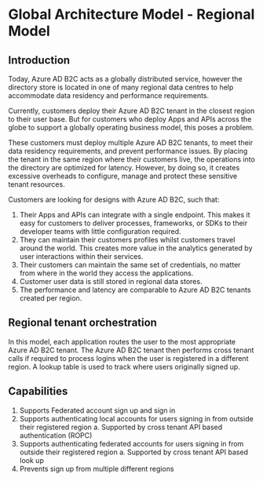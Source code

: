 # Global Architecture Model - Regional Model

## Introduction

Today, Azure AD B2C acts as a globally distributed service, however the directory store is located in one of many regional data centres to help accommodate data residency and performance requirements.

Currently, customers deploy their Azure AD B2C tenant in the closest region to their user base. But for customers who deploy Apps and APIs across the globe to support a globally operating business model, this poses a problem.

These customers must deploy multiple Azure AD B2C tenants, to meet their data residency requirements, and prevent performance issues. By placing the tenant in the same region where their customers live, the operations into the directory are optimized for latency. However, by doing so, it creates excessive overheads to configure, manage and protect these sensitive tenant resources.

Customers are looking for designs with Azure AD B2C, such that:

1. Their Apps and APIs can integrate with a single endpoint. This makes it easy for customers to deliver processes, frameworks, or SDKs to their developer teams with little configuration required.
1. They can maintain their customers profiles whilst customers travel around the world. This creates more value in the analytics generated by user interactions within their services.
1. Their customers can maintain the same set of credentials, no matter from where in the world they access the applications.
1. Customer user data is still stored in regional data stores.
1. The performance and latency are comparable to Azure AD B2C tenants created per region.

## Regional tenant orchestration

In this model, each application routes the user to the most appropriate Azure AD B2C tenant. The Azure AD B2C tenant then performs cross tenant calls if required to process logins when the user is registered in a different region. A lookup table is used to track where users originally signed up.

## Capabilities

1. Supports Federated account sign up and sign in
1. Supports authenticating local accounts for users signing in from outside their registered region
    a. Supported by cross tenant API based authentication (ROPC)
1. Supports authenticating federated accounts for users signing in from outside their registered region
    a. Supported by cross tenant API based look up
1. Prevents sign up from multiple different regions
